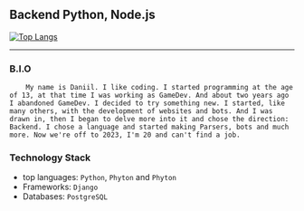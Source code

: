 ## Backend Python, Node.js

[![Top Langs](https://github-readme-stats.vercel.app/api/top-langs/?username=Lightman207&langs_count=10)](https://github.com/Lightman207/Lightman207)


--------
### B.I.O
```
    My name is Daniil. I like coding. I started programming at the age of 13, at that time I was working as GameDev. And about two years ago I abandoned GameDev. I decided to try something new. I started, like many others, with the development of websites and bots. And I was drawn in, then I began to delve more into it and chose the direction: Backend. I chose a language and started making Parsers, bots and much more. Now we're off to 2023, I'm 20 and can't find a job.
```
### Technology Stack
+ top languages: `Python`, `Phyton` and `Phyton`
+ Frameworks: `Django`
+ Databases: `PostgreSQL`
